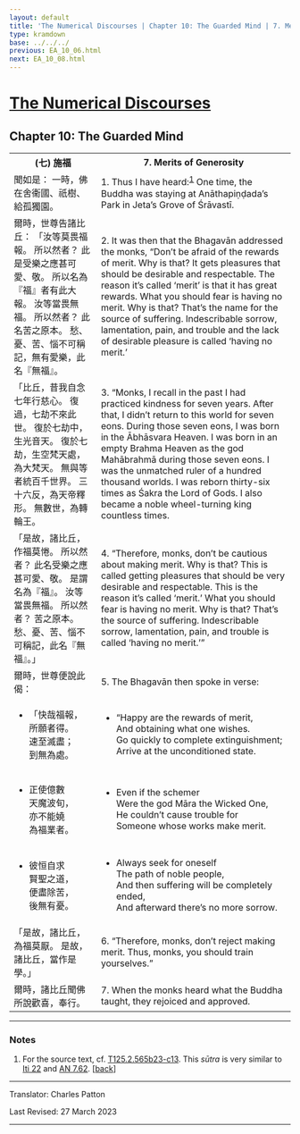 ```yaml
---
layout: default
title: 'The Numerical Discourses | Chapter 10: The Guarded Mind | 7. Merits of Generosity'
type: kramdown
base: ../../../
previous: EA_10_06.html
next: EA_10_08.html
---
```


<h1><a href='../index.html'>The Numerical Discourses</a></h1>
<h2>Chapter 10: The Guarded Mind</h2>

<table class="trans">
  <th class='ch'>(七) 施福</th>
  <th class='en'>7. Merits of Generosity</th>
  <tr>
    <td class='ch' title='T125.2.565b23'>聞如是： 一時，佛在舍衞國、祇樹、給孤獨園。</td>
    <td id='p1'>1. Thus I have heard:<sup id="ref1"><a href="#n1">1</a></sup> One time, the Buddha was staying at Anāthapiṇḍada’s Park in Jeta’s Grove of Śrāvastī.</td>
  </tr>
  <tr>
    <td class='ch' title='T125.2.565b24'>爾時，世尊告諸比丘： 「汝等莫畏福報。 所以然者？ 此是受樂之應甚可愛、敬。 所以名為『福』者有此大報。 汝等當畏無福。 所以然者？ 此名苦之原本。 愁、憂、苦、惱不可稱記，無有愛樂，此名『無福』。</td>
    <td id='p2'>2. It was then that the Bhagavān addressed the monks, “Don’t be afraid of the rewards of merit. Why is that? It gets pleasures that should be desirable and respectable. The reason it’s called ‘merit’ is that it has great rewards. What you should fear is having no merit. Why is that? That’s the name for the source of suffering. Indescribable sorrow, lamentation, pain, and trouble and the lack of desirable pleasure is called ‘having no merit.’</td>
  </tr>
  <tr>
    <td class='ch' title='T125.2.565b28'>「比丘，昔我自念七年行慈心。 復過，七劫不來此世。 復於七劫中，生光音天。 復於七劫，生空梵天處，為大梵天。 無與等者統百千世界。 三十六反，為天帝釋形。 無數世，為轉輪王。</td>
    <td id='p3'>3. “Monks, I recall in the past I had practiced kindness for seven years. After that, I didn’t return to this world for seven eons. During those seven eons, I was born in the Ābhāsvara Heaven. I was born in an empty Brahma Heaven as the god Mahābrahmā during those seven eons. I was the unmatched ruler of a hundred thousand worlds. I was reborn thirty-six times as Śakra the Lord of Gods. I also became a noble wheel-turning king countless times.</td>
  </tr>
  <tr>
    <td class='ch' title='T125.2.565c3'>「是故，諸比丘，作福莫惓。 所以然者？ 此名受樂之應甚可愛、敬。 是謂名為『福』。 汝等當畏無福。 所以然者？ 苦之原本。 愁、憂、苦、惱不可稱記，此名『無福』。」</td>
    <td id='p4'>4. “Therefore, monks, don’t be cautious about making merit. Why is that? This is called getting pleasures that should be very desirable and respectable. This is the reason it’s called ‘merit.’ What you should fear is having no merit. Why is that? That’s the source of suffering. Indescribable sorrow, lamentation, pain, and trouble is called ‘having no merit.’”</td>
  </tr>
  <tr>
    <td class='ch' title='T125.2.565c7'>爾時，世尊便說此偈：</td>
    <td id='p5'>5. The Bhagavān then spoke in verse:</td>
  </tr>
<tr>
  <td title='T125.2.565c8'><ul class='verse'>
    <li class='ch'>「快哉福報，<br/>
    所願者得。<br/>
    速至滅盡；<br/>
    到無為處。</li>
  </ul></td>
  <td><ul class='verse'>
    <li>“Happy are the rewards of merit,<br/>
    And obtaining what one wishes.<br/>
    Go quickly to complete extinguishment;<br/>
    Arrive at the unconditioned state.</li>
  </ul></td>
</tr>
<tr>
  <td title='T125.2.565c9'><ul class='verse'>
    <li class='ch'>正使億數<br/>
    天魔波旬，<br/>
    亦不能嬈<br/>
    為福業者。</li>
  </ul></td>
  <td><ul class='verse'>
    <li>Even if the schemer<br/>
    Were the god Māra the Wicked One,<br/>
    He couldn’t cause trouble for<br/>
    Someone whose works make merit.</li>
  </ul></td>
</tr>
<tr>
  <td title='T125.2.565c10'><ul class='verse'>
    <li class='ch'>彼恒自求<br/>
    賢聖之道，<br/>
    便盡除苦，<br/>
    後無有憂。</li>
  </ul></td>
  <td><ul class='verse'>
    <li>Always seek for oneself<br/>
    The path of noble people,<br/>
    And then suffering will be completely ended,<br/>
    And afterward there’s no more sorrow.</li>
  </ul></td>
</tr>
  <tr>
    <td class='ch' title='T125.2.565c12'>「是故，諸比丘，為福莫厭。 是故，諸比丘，當作是學。」</td>
    <td id='p6'>6. “Therefore, monks, don’t reject making merit. Thus, monks, you should train yourselves.”</td>
  </tr>
  <tr>
    <td class='ch' title='T125.2.565c13'>爾時，諸比丘聞佛所說歡喜，奉行。</td>
    <td id='p7'>7. When the monks heard what the Buddha taught, they rejoiced and approved.</td>
  </tr>
</table>

<hr/>

<h3 id="notes">Notes</h3>

<ol class="notes-list">
<li id="n1"><p>For the source text, cf. <a href="https://cbetaonline.dila.edu.tw/zh/T02n0125_p0565b23" target="_blank">T125.2.565b23-c13</a>. This <em>sūtra</em> is very similar to <a href="https://suttacentral.net/iti22" target="_blank">Iti 22</a> and <a href="https://suttacentral.net/an7.62" target="_blank">AN 7.62</a>. [<a href="#ref1">back</a>]</p></li>
</ol>
<hr/>

<p class="translator">Translator: Charles Patton</p>
<p class='revised'>Last Revised: 27 March 2023</p>

<hr/>